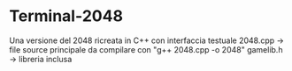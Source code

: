 # Terminal-2048
Una versione del 2048 ricreata in C++ con interfaccia testuale
2048.cpp -> file source principale da compilare con "g++ 2048.cpp -o 2048"
gamelib.h -> libreria inclusa
